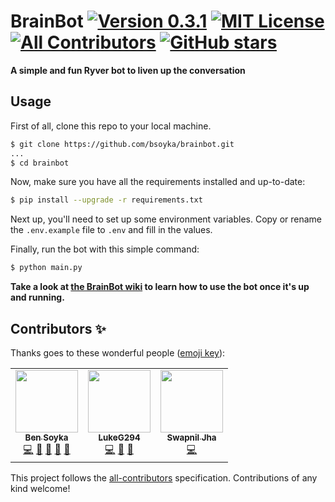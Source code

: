 <!-- ALL-CONTRIBUTORS-BADGE:START - Do not remove or modify this section -->
# BrainBot [![Version 0.3.1](https://img.shields.io/badge/version-0.3.1-orange)][release] [![MIT License](https://img.shields.io/badge/license-MIT-green)][license] [![All Contributors](https://img.shields.io/badge/all_contributors-3-orange.svg)](#contributors-) [![GitHub stars](https://img.shields.io/github/stars/bsoyka/brainbot?style=social)][stars]
<!-- ALL-CONTRIBUTORS-BADGE:END -->

**A simple and fun Ryver bot to liven up the conversation**

## Usage
First of all, clone this repo to your local machine.

```sh
$ git clone https://github.com/bsoyka/brainbot.git
...
$ cd brainbot
```

Now, make sure you have all the requirements installed and up-to-date:

```sh
$ pip install --upgrade -r requirements.txt
```

Next up, you'll need to set up some environment variables. Copy or rename the `.env.example` file to `.env` and fill in the values.

Finally, run the bot with this simple command:

```sh
$ python main.py
```

**Take a look at [the BrainBot wiki][wiki] to learn how to use the bot once it's up and running.**

[license]: https://github.com/bsoyka/brainbot/blob/master/LICENSE
[release]: https://github.com/bsoyka/brainbot/releases/tag/v0.3.1
[stars]: https://github.com/bsoyka/brainbot/stargazers
[wiki]: https://github.com/bsoyka/brainbot/wiki

## Contributors ✨

Thanks goes to these wonderful people ([emoji key](https://allcontributors.org/docs/en/emoji-key)):

<!-- ALL-CONTRIBUTORS-LIST:START - Do not remove or modify this section -->
<!-- prettier-ignore-start -->
<!-- markdownlint-disable -->
<table>
  <tr>
    <td align="center"><a href="http://bsoyka.me"><img src="https://avatars0.githubusercontent.com/u/37779854?v=4" width="100px;" alt=""/><br /><sub><b>Ben Soyka</b></sub></a><br /><a href="https://github.com/bsoyka/brainbot/commits?author=bsoyka" title="Code">💻</a> <a href="#ideas-bsoyka" title="Ideas, Planning, & Feedback">🤔</a> <a href="https://github.com/bsoyka/brainbot/commits?author=bsoyka" title="Documentation">📖</a> <a href="#maintenance-bsoyka" title="Maintenance">🚧</a> <a href="https://github.com/bsoyka/brainbot/pulls?q=is%3Apr+reviewed-by%3Absoyka" title="Reviewed Pull Requests">👀</a></td>
    <td align="center"><a href="https://github.com/LukeG294"><img src="https://avatars3.githubusercontent.com/u/62516707?v=4" width="100px;" alt=""/><br /><sub><b>LukeG294</b></sub></a><br /><a href="https://github.com/bsoyka/brainbot/commits?author=LukeG294" title="Code">💻</a> <a href="#ideas-LukeG294" title="Ideas, Planning, & Feedback">🤔</a> <a href="https://github.com/bsoyka/brainbot/pulls?q=is%3Apr+reviewed-by%3ALukeG294" title="Reviewed Pull Requests">👀</a></td>
    <td align="center"><a href="https://www.linkedin.com/in/swapniljha001"><img src="https://avatars0.githubusercontent.com/u/11735419?v=4" width="100px;" alt=""/><br /><sub><b>Swapnil Jha</b></sub></a><br /><a href="https://github.com/bsoyka/brainbot/commits?author=swapniljha001" title="Code">💻</a></td>
  </tr>
</table>

<!-- markdownlint-enable -->
<!-- prettier-ignore-end -->
<!-- ALL-CONTRIBUTORS-LIST:END -->

This project follows the [all-contributors](https://github.com/all-contributors/all-contributors) specification. Contributions of any kind welcome!

